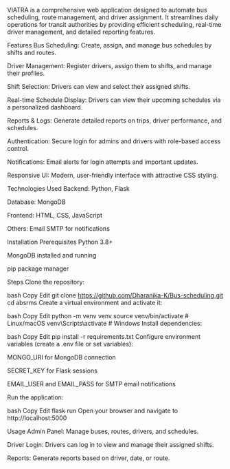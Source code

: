 VIATRA is a comprehensive web application designed to automate bus scheduling, route management, and driver assignment. It streamlines daily operations for transit authorities by providing efficient scheduling, real-time driver management, and detailed reporting features.

Features
Bus Scheduling: Create, assign, and manage bus schedules by shifts and routes.

Driver Management: Register drivers, assign them to shifts, and manage their profiles.

Shift Selection: Drivers can view and select their assigned shifts.

Real-time Schedule Display: Drivers can view their upcoming schedules via a personalized dashboard.

Reports & Logs: Generate detailed reports on trips, driver performance, and schedules.

Authentication: Secure login for admins and drivers with role-based access control.

Notifications: Email alerts for login attempts and important updates.

Responsive UI: Modern, user-friendly interface with attractive CSS styling.

Technologies Used
Backend: Python, Flask

Database: MongoDB

Frontend: HTML, CSS, JavaScript

Others: Email SMTP for notifications

Installation
Prerequisites
Python 3.8+

MongoDB installed and running

pip package manager

Steps
Clone the repository:

bash
Copy
Edit
git clone https://github.com/Dharanika-K/Bus-scheduling.git
cd absrms
Create a virtual environment and activate it:

bash
Copy
Edit
python -m venv venv
source venv/bin/activate   # Linux/macOS
venv\Scripts\activate      # Windows
Install dependencies:

bash
Copy
Edit
pip install -r requirements.txt
Configure environment variables (create a .env file or set variables):

MONGO_URI for MongoDB connection

SECRET_KEY for Flask sessions

EMAIL_USER and EMAIL_PASS for SMTP email notifications

Run the application:

bash
Copy
Edit
flask run
Open your browser and navigate to http://localhost:5000

Usage
Admin Panel: Manage buses, routes, drivers, and schedules.

Driver Login: Drivers can log in to view and manage their assigned shifts.

Reports: Generate reports based on driver, date, or route.

